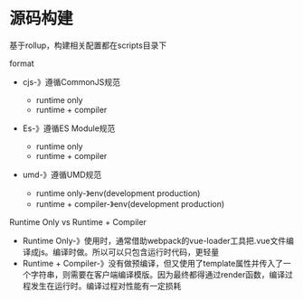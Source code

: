 # 源码构建

基于rollup，构建相关配置都在scripts目录下

format

* cjs-》遵循CommonJS规范
  * runtime only
  * runtime + compiler

* Es-》遵循ES Module规范
  * runtime only
  * runtime + compiler

* umd-》遵循UMD规范
  * runtime only-》env(development production)
  * runtime + compiler-》env(development production)

Runtime Only vs Runtime + Compiler

* Runtime Only-》使用时，通常借助webpack的vue-loader工具把.vue文件编译成js。编译时做。所以可以只包含运行时代码，更轻量
* Runtime + Compiler-》没有做预编译，但又使用了template属性并传入了一个字符串，则需要在客户端编译模版。因为最终都得通过render函数，编译过程发生在运行时。编译过程对性能有一定损耗